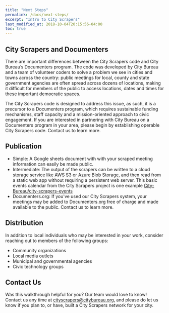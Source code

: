 ```yaml
---
title: "Next Steps"
permalink: /docs/next-steps/
excerpt: "Intro to City Scrapers"
last_modified_at: 2018-10-04T20:15:56-04:00
toc: true
---
```


## City Scrapers and Documenters

There are important differences between the City Scrapers code and City Bureau’s Documenters program. The code was developed by City Bureau and a team of volunteer coders to solve a problem we see in cities and towns across the country: public meetings for local, county and state government agencies are often spread across dozens of locations, making it difficult for members of the public to access locations, dates and times for these important democratic spaces.

The City Scrapers code is designed to address this issue, as such, it is a precursor to a Documenters program, which requires sustainable funding mechanisms, staff capacity and a mission-oriented approach to civic engagement. If you are interested in partnering with City Bureau on a Documenters program in your area, please begin by establishing operable City Scrapers code. Contact us to learn more.

## Publication

- Simple: A Google sheets document with with your scraped meeting information can easily be made public.
- Intermediate: The output of the scrapers can be written to a cloud storage service like AWS S3 or Azure Blob Storage, and then read from a static web app without requiring a persistent web server. This basic events calendar from the City Scrapers project is one example [City-Bureau/city-scrapers-events](https://github.com/City-Bureau/city-scrapers-events)
- Documenters.org: If you've used our City Scrapers system, your meetings may be added to Documenters.org free of charge and made available to the public. Contact us to learn more.

## Distribution

In addition to local individuals who may be interested in your work, consider reaching out to members of the following groups:

- Community organizations
- Local media outlets
- Municipal and governmental agencies
- Civic technology groups

## Contact Us

Was this walkthrough helpful for you? Our team would love to know! Contact us any time at cityscrapers@citybureau.org, and please do let us know if you plan to, or have, built a City Scrapers network for your city.
